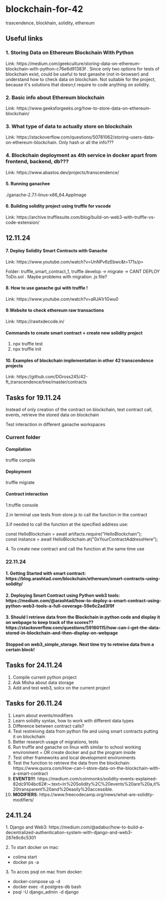# blockchain-for-42
trascendence, blockhain, solidity, ethereum
<h2>Useful links</h2>
<h3>1. Storing Data on Ethereum Blockchain With Python</h3>
<p>Link: https://medium.com/geekculture/storing-data-on-ethereum-blockchain-with-python-c76e6d91383f . Since only two options for tests of blockchain exist, could be useful to test ganashe (not in-browser) and understand how to check data on blockchain. Not suitable for the project, because it's solutions that doesn;t require to code anything on solidity.</p>
<h3>2. Basic info about Ethereum blockchain</h3>
<p>Link: https://www.geeksforgeeks.org/how-to-store-data-on-ethereum-blockchain/</p>
<h3>3. What type of data to actually store on blockchain</h4>
<p>Link: https://stackoverflow.com/questions/50781062/storing-users-data-on-ethereum-blockchain. Only hash or all the info??? </p>
<h3>4. Blockchain deployment as 4th service in docker apart from frontend, backend, db???</h3>
<p>Link: https://www.abastos.dev/projects/transcendence/</p>
<h4>5. Running ganachee</h4>
<p>./ganache-2.7.1-linux-x86_64.AppImage </p>
<h4>6. Building solidity project using truffle for vscode</h4>
<p>Link: https://archive.trufflesuite.com/blog/build-on-web3-with-truffle-vs-code-extension/</p>
<h2>12.11.24</h2>
<h4>7. Deploy Solidity Smart Contracts with Ganache</h4>
<p>Link: https://www.youtube.com/watch?v=UnNPv6zEbwc&t=171s/p>
<p>Folder: truffle_smart_contract_1, truffle develop -> migrate -> CANT DEPLOY ToDo.sol . Maybe problems with migration .js file?</p>
<h4>8. How to use ganache gui with truffle !</h4>
<p>Link: https://www.youtube.com/watch?v=aRJA1r1Gwu0</p>
<h4>9.Website to check ethereum raw transactions</h4>
<p>Link: https://rawtxdecode.in/</p>
<h4>Commands to create smart contract + create new solidity project</h4>
<ol>
  <li>npx truffle test</li>
  <li>npx truffle init</li>
</ol>
<h4>10. Examples of blockchain implementation in other 42 transcendence projects</h4>
<p>Link: https://github.com/DGross245/42-ft_transcendence/tree/master/contracts</p>
<h2>Tasks for 19.11.24</h2>
<p>Instead of only creation of the contract on blockchain, test contract call, events, retrieve the stored data on blockchain</p>
<p>Test interaction in different ganache workspaces</p>
<h3>Current folder</h3>
<h4>Compilation</h4>
<p>truffle compile</p>
<h4>Deployment</h4>
<p>truffle migrate</p>
<h4>Contract interaction</h4>
<p>1.truffle console</p>
<p>2.in terminal use tests from store.js to call the function in the contract</p>
<p>3.if needed to call the function at the specified address use:</p>
<p>const HelloBlockchain = await artifacts.require("HelloBlockchain"); <br>
const instance = await HelloBlockchain.at("0xYourContractAddressHere");
</p>
<p>4. To create new contract and call the function at the same time use <truffle test></p>
<h3>22.11.24</h3>
<h4>1. Getting Started with smart contract: https://blog.arashtad.com/blockchain/ethereum/smart-contracts-using-solidity/</h4>
<h4>2. Deploying Smart Contract using Python web3 tools: https://medium.com/@arashtad/how-to-deploy-a-smart-contract-using-python-web3-tools-a-full-coverage-59e6c2ad3f9f</h4>
<h4>3. Should I retrieve data from the Blockchain in python code and display it on webpage to keep track of the scores?? https://stackoverflow.com/questions/59160115/how-can-i-get-the-data-stored-in-blockchain-and-then-display-on-webpage</h4>
<h4>Stopped on web3_simple_storage. Next time try to retreive data from a certain block!</h4>
<h2>Tasks for 24.11.24</h2>
  <ol>
    <li>Compile current python project</li>
    <li>Ask Misha about data storage</li>
    <li>Add and test web3, solcx on the current project</li>
  </ol>
<h2>Tasks for 26.11.24</h2>
<ol>
  <li>Learn about events/modifiers</li>
  <li>Learn solidity syntax, how to work with different data types</li>
  <li>Difference between contract calls?</li>
  <li>Test restreiving data from python file and using smart contracts putting it on blockchain</li>
  <li>Better research usage of migrations, tests</li>
  <li>Run truffle and ganache on linux with similar to school working environment = OR create docker and put the program inside</li>
  <li>Test other frameworks and local development environments</li>
  <li>Test the function to retrieve the data from the blockchain: https://www.quora.com/How-can-I-store-data-on-the-blockchain-with-a-smart-contract</li>
  <li><b>EVENTS!!!</b>: https://medium.com/coinmonks/solidity-events-explained-82dc9104bc62#:~:text=In%20Solidity%2C%20events%20are%20a,it%20transparent%20and%20easily%20accessible.</li>
  <li><b>MODIFIERS</b>: https://www.freecodecamp.org/news/what-are-solidity-modifiers/</li>
</ol>
<h2>24.11.24</h2>
<p>1. Django and Web3: https://medium.com/@adabur/how-to-build-a-decentralized-authentication-system-with-django-and-web3-287e9c6c5301</p>
<p>2. To start docker on mac: 
  <ul>
  <li>colima start</li>
<li>docker ps -a </li>
  </ul></p>
<p>3. To acces psql on mac from docker:
<ul>
  <li>docker-compose up -d</li>
  <li>docker exec -it postgres-db bash</li>
  <li>psql -U django_admin -d django</li>
</ul></p>
